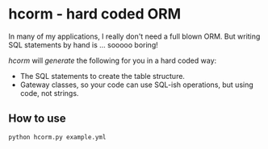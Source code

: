 # hcorm - hard coded ORM

In many of my applications, I really don't need a full blown ORM. But writing SQL statements by hand is ... sooooo boring!

*hcorm* will *generate* the following for you in a hard coded way:

- The SQL statements to create the table structure.
- Gateway classes, so your code can use SQL-ish operations, but using code, not strings.


## How to use

```sh
python hcorm.py example.yml
```